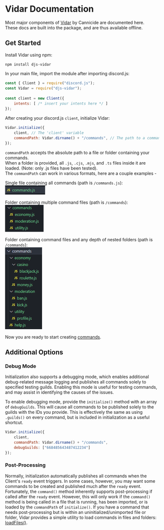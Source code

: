 # Vidar Documentation
Most major components of [Vidar](https://www.npmjs.com/package/djs-vidar) by Cannicide are documented here.\
These docs are built into the package, and are thus available offline.

## Get Started
Install Vidar using npm:

```
npm install djs-vidar
```

In your main file, import the module after importing discord.js:

```js
const { Client } = require("discord.js");
const Vidar = require("djs-vidar");

const client = new Client({
    intents: [ /* insert your intents here */ ]
});
```

After creating your discord.js `client`, initialize Vidar:

```js
Vidar.initialize({
    client, // The 'client' variable
    commandPath: Vidar.dirname() + "/commands", // The path to a command file or folder of commands to load
});
```

`commandPath` accepts the absolute path to a file or folder containing your commands.\
When a folder is provided, all `.js`, `.cjs`, `.mjs`, and `.ts` files inside it are loaded. (Note: only .js files have been tested).\
The `commandPath` can work in various formats, here are a couple examples -

Single file containing all commands (path is `/commands.js`):\
<img src="https://raw.githubusercontent.com/Cannicide/vidar/main/docs/images/command_path1.png" />

Folder containing multiple command files (path is `/commands`):\
<img src="https://raw.githubusercontent.com/Cannicide/vidar/main/docs/images/command_path2.png" />

Folder containing command files and any depth of nested folders (path is `/commands`):\
<img src="https://raw.githubusercontent.com/Cannicide/vidar/main/docs/images/command_path3.png" />

Now you are ready to start creating [commands](https://github.com/Cannicide/vidar/tree/main/docs/commands/commands.md).

## Additional Options

### Debug Mode
Initialization also supports a debugging mode, which enables additional debug-related message logging and publishes all commands solely to specified testing guilds. Enabling this mode is useful for testing commands, and may assist in identifying the causes of the issues.

To enable debugging mode, provide the `initialize()` method with an array of `debugGuilds`. This will cause all commands to be published solely to the guilds with the IDs you provide. This is effectively the same as using `.guilds()` on every command, but is included in initialization as a useful shortcut.

```js
Vidar.initialize({
    client,
    commandPath: Vidar.dirname() + "/commands",
    debugGuilds: ["668485643487412234"]
});
```

### Post-Processing
Normally, initialization automatically publishes all commands when the Client's `ready` event triggers. In some cases, however, you may want some commands to be created and published much after the `ready` event. Fortunately, the `command()` method inherently supports post-processing if called after the `ready` event. However, this will only work if the `command()` method is being called in a file that is running, has been imported, or is loaded by the `commandPath` of `initialize()`. If you have a command that needs post-processing but is within an uninitialized/unimported file or folder, Vidar provides a simple utility to load commands in files and folders: [loadFiles()](https://github.com/Cannicide/vidar/tree/main/docs/utilities.md#loadFiles).